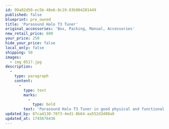 ```yaml
---
id: 99a82d50-ec5b-48e6-8c19-83b904201449
published: false
blueprint: pre_owned
title: 'Parasound Halo T3 Tuner'
original_accessories: 'Box, Packing, Manual, Accessories'
new_retail_price: 600
your_price: 250
hide_your_price: false
local_only: false
shipping: 50
images:
  - img_0517.jpg
description:
  -
    type: paragraph
    content:
      -
        type: text
        marks:
          -
            type: bold
        text: 'Parasound Halo T3 Tuner in good physical and functional condition with original box, packing and accessories. Unit sold as new for $600.00'
updated_by: 87ca4130-78f3-4ed1-8b64-aa552d3d08a8
updated_at: 1745676436
---
```

